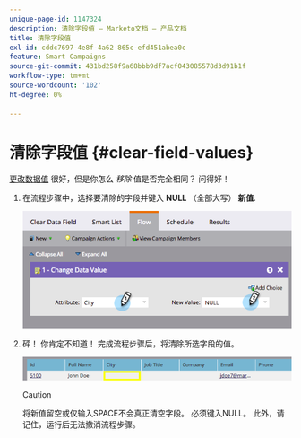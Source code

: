 ```yaml
---
unique-page-id: 1147324
description: 清除字段值 — Marketo文档 — 产品文档
title: 清除字段值
exl-id: cddc7697-4e8f-4a62-865c-efd451abea0c
feature: Smart Campaigns
source-git-commit: 431bd258f9a68bbb9df7acf043085578d3d91b1f
workflow-type: tm+mt
source-wordcount: '102'
ht-degree: 0%

---
```


# 清除字段值 {#clear-field-values}

[更改数据值](/help/marketo/product-docs/core-marketo-concepts/smart-campaigns/flow-actions/change-data-value.md) 很好，但是你怎么 _移除_ 值是否完全相同？ 问得好！

1. 在流程步骤中，选择要清除的字段并键入 **NULL** （全部大写） **新值**.

   ![](assets/image2015-3-19-10-3a6-3a14.png)

1. 砰！ 你肯定不知道！ 完成流程步骤后，将清除所选字段的值。

   ![](assets/image2015-3-19-10-3a11-3a9.png)

   >[!CAUTION]
   >
   >将新值留空或仅输入SPACE不会真正清空字段。 必须键入NULL。 此外，请记住，运行后无法撤消流程步骤。

